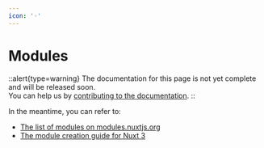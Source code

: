 ```yaml
---
icon: '◦'
---
```


# Modules

::alert{type=warning}
The documentation for this page is not yet complete and will be released soon.<br>
You can help us by [contributing to the documentation](/community/documentation).
::

In the meantime, you can refer to:

- [The list of modules on modules.nuxtjs.org](https://modules.nuxtjs.org/)
- [The module creation guide for Nuxt 3](guide/going-further/modules)
